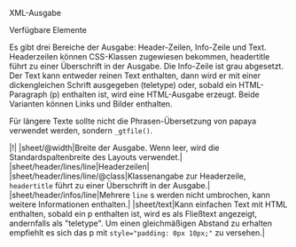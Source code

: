 
XML-Ausgabe

Verfügbare Elemente

Es gibt drei Bereiche der Ausgabe: Header-Zeilen, Info-Zeile und Text. Headerzeilen können CSS-Klassen zugewiesen bekommen, headertitle führt zu einer Überschrift in der Ausgabe. Die Info-Zeile ist grau abgesetzt. Der Text kann entweder reinen Text enthalten, dann wird er mit einer dickengleichen Schrift ausgegeben (teletype) oder, sobald ein HTML-Paragraph (p) enthalten ist, wird eine HTML-Ausgabe erzeugt. Beide Varianten können Links und Bilder enthalten.

Für längere Texte sollte nicht die Phrasen-Übersetzung von papaya verwendet werden, sondern `_gtfile()`.

|!|
|sheet/@width|Breite der Ausgabe. Wenn leer, wird die Standardspaltenbreite des Layouts verwendet.|
|sheet/header/lines/line|Headerzeilen|
|sheet/header/lines/line/@class|Klassenangabe zur Headerzeile, `headertitle` führt zu einer Überschrift in der Ausgabe.|
|sheet/header/infos/line|Mehrere `line` s werden nicht umbrochen, kann weitere Informationen enthalten.|
|sheet/text|Kann einfachen Text mit HTML enthalten, sobald ein p enthalten ist, wird es als Fließtext angezeigt, andernfalls als "teletype". Um einen gleichmäßigen Abstand zu erhalten empfiehlt es sich das p mit `style="padding: 0px 10px;"` zu versehen.|

